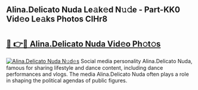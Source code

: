 ## Alina.Delicato Nuda Le𝚊k𝚎d N𝚞𝚍e - Part-KK0 Vid𝚎o Le𝚊ks Photos ClHr8

# <h2><a href="http://fbeika.evod.top/?m=Alina.Delicato+Nuda">🔗 👉🔴 Alina.Delicato Nuda Vid𝚎o Ph𝚘t𝚘s</a></h2>

[![Alina.Delicato Nuda N𝚞d𝚎s](https://i.imgur.com/8V9OHl7.gif)](http://fbeika.evod.top/?m=Alina.Delicato+Nuda)
Social media personality Alina.Delicato Nuda, famous for sharing lifestyle and dance content, including dance performances and vlogs. The media Alina.Delicato Nuda often plays a role in shaping the political agendas of public figures. 
